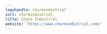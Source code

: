 ```yaml
---
logohandle: charmindustrial
sort: charmindustrial
title: Charm Industrial
website: 'https://www.charmindustrial.com/'
---
```

